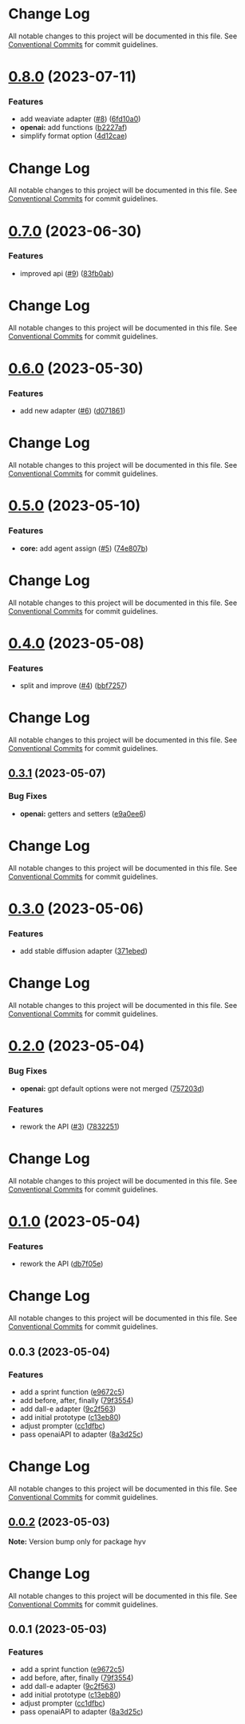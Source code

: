 # Change Log

All notable changes to this project will be documented in this file. See
[Conventional Commits](https://conventionalcommits.org) for commit guidelines.

# [0.8.0](https://github.com/failfa-st/hyv/compare/v0.7.0...v0.8.0) (2023-07-11)

### Features

- add weaviate adapter ([#8](https://github.com/failfa-st/hyv/issues/8))
  ([6fd10a0](https://github.com/failfa-st/hyv/commit/6fd10a090ceed0aaba3feceaff6206dad3bb89e5))
- **openai:** add functions
  ([b2227af](https://github.com/failfa-st/hyv/commit/b2227af2e10eb8a43000d6b3d8496d211b0e4001))
- simplify format option
  ([4d12cae](https://github.com/failfa-st/hyv/commit/4d12cae67b300711a020d7b8beedab480a79a58d))

# Change Log

All notable changes to this project will be documented in this file. See
[Conventional Commits](https://conventionalcommits.org) for commit guidelines.

# [0.7.0](https://github.com/failfa-st/hyv/compare/v0.6.0...v0.7.0) (2023-06-30)

### Features

- improved api ([#9](https://github.com/failfa-st/hyv/issues/9))
  ([83fb0ab](https://github.com/failfa-st/hyv/commit/83fb0abfc09c4ea9c48a52d756799711c02b4706))

# Change Log

All notable changes to this project will be documented in this file. See
[Conventional Commits](https://conventionalcommits.org) for commit guidelines.

# [0.6.0](https://github.com/failfa-st/hyv/compare/v0.5.0...v0.6.0) (2023-05-30)

### Features

- add new adapter ([#6](https://github.com/failfa-st/hyv/issues/6))
  ([d071861](https://github.com/failfa-st/hyv/commit/d07186190536f4909a36e9478a9e224d1dcd2863))

# Change Log

All notable changes to this project will be documented in this file. See
[Conventional Commits](https://conventionalcommits.org) for commit guidelines.

# [0.5.0](https://github.com/failfa-st/hyv/compare/v0.4.0...v0.5.0) (2023-05-10)

### Features

- **core:** add agent assign ([#5](https://github.com/failfa-st/hyv/issues/5))
  ([74e807b](https://github.com/failfa-st/hyv/commit/74e807b22c4df87be0daa50a2aedc7f1cf003a43))

# Change Log

All notable changes to this project will be documented in this file. See
[Conventional Commits](https://conventionalcommits.org) for commit guidelines.

# [0.4.0](https://github.com/failfa-st/hyv/compare/v0.3.1...v0.4.0) (2023-05-08)

### Features

- split and improve ([#4](https://github.com/failfa-st/hyv/issues/4))
  ([bbf7257](https://github.com/failfa-st/hyv/commit/bbf7257150418b4b9603ba2d6299d6e96f821622))

# Change Log

All notable changes to this project will be documented in this file. See
[Conventional Commits](https://conventionalcommits.org) for commit guidelines.

## [0.3.1](https://github.com/failfa-st/hyv/compare/v0.3.0...v0.3.1) (2023-05-07)

### Bug Fixes

- **openai:** getters and setters
  ([e9a0ee6](https://github.com/failfa-st/hyv/commit/e9a0ee62fee184c3cadfb768a5956340ac441767))

# Change Log

All notable changes to this project will be documented in this file. See
[Conventional Commits](https://conventionalcommits.org) for commit guidelines.

# [0.3.0](https://github.com/failfa-st/hyv/compare/v0.2.0...v0.3.0) (2023-05-06)

### Features

- add stable diffusion adapter
  ([371ebed](https://github.com/failfa-st/hyv/commit/371ebed9bdc3130416047b46058fd6787c5b38a6))

# Change Log

All notable changes to this project will be documented in this file. See
[Conventional Commits](https://conventionalcommits.org) for commit guidelines.

# [0.2.0](https://github.com/failfa-st/hyv/compare/v0.0.3...v0.2.0) (2023-05-04)

### Bug Fixes

- **openai:** gpt default options were not merged
  ([757203d](https://github.com/failfa-st/hyv/commit/757203d80f8a9fda3513ff1400b8fdf631453dad))

### Features

- rework the API ([#3](https://github.com/failfa-st/hyv/issues/3))
  ([7832251](https://github.com/failfa-st/hyv/commit/78322511fa06616f5fa4de5fc89b17f337faa42d))

# Change Log

All notable changes to this project will be documented in this file. See
[Conventional Commits](https://conventionalcommits.org) for commit guidelines.

# [0.1.0](https://github.com/failfa-st/hyv/compare/v0.0.3...v0.1.0) (2023-05-04)

### Features

- rework the API
  ([db7f05e](https://github.com/failfa-st/hyv/commit/db7f05ec7264dc84849808c4f7b00cf2335aab93))

# Change Log

All notable changes to this project will be documented in this file. See
[Conventional Commits](https://conventionalcommits.org) for commit guidelines.

## 0.0.3 (2023-05-04)

### Features

- add a sprint function
  ([e9672c5](https://github.com/failfa-st/hyv/commit/e9672c5a6826c7fe38e095697c81cc473f835821))
- add before, after, finally
  ([79f3554](https://github.com/failfa-st/hyv/commit/79f3554219a324310d158fbea776d1aa8395e010))
- add dall-e adapter
  ([9c2f563](https://github.com/failfa-st/hyv/commit/9c2f5634be26e23b74289a0baa3c626b9cc9835f))
- add initial prototype
  ([c13eb80](https://github.com/failfa-st/hyv/commit/c13eb80b3b183cab736061365325c143e9f01bb8))
- adjust prompter
  ([cc1dfbc](https://github.com/failfa-st/hyv/commit/cc1dfbc5b69ea87814bef8fdb2e91b55b1402a87))
- pass openaiAPI to adapter
  ([8a3d25c](https://github.com/failfa-st/hyv/commit/8a3d25ce7752f3e20621791459b9523e8f05cc7c))

# Change Log

All notable changes to this project will be documented in this file. See
[Conventional Commits](https://conventionalcommits.org) for commit guidelines.

## [0.0.2](https://github.com/failfa-st/hyv/compare/v0.0.1...v0.0.2) (2023-05-03)

**Note:** Version bump only for package hyv

# Change Log

All notable changes to this project will be documented in this file. See
[Conventional Commits](https://conventionalcommits.org) for commit guidelines.

## 0.0.1 (2023-05-03)

### Features

- add a sprint function
  ([e9672c5](https://github.com/failfa-st/hyv/commit/e9672c5a6826c7fe38e095697c81cc473f835821))
- add before, after, finally
  ([79f3554](https://github.com/failfa-st/hyv/commit/79f3554219a324310d158fbea776d1aa8395e010))
- add dall-e adapter
  ([9c2f563](https://github.com/failfa-st/hyv/commit/9c2f5634be26e23b74289a0baa3c626b9cc9835f))
- add initial prototype
  ([c13eb80](https://github.com/failfa-st/hyv/commit/c13eb80b3b183cab736061365325c143e9f01bb8))
- adjust prompter
  ([cc1dfbc](https://github.com/failfa-st/hyv/commit/cc1dfbc5b69ea87814bef8fdb2e91b55b1402a87))
- pass openaiAPI to adapter
  ([8a3d25c](https://github.com/failfa-st/hyv/commit/8a3d25ce7752f3e20621791459b9523e8f05cc7c))

